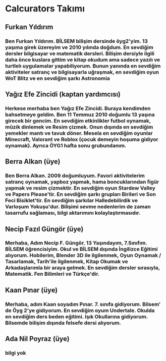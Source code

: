 <html>
  <head>
    <meta charset="utf-8">
  </head>
  <body>
    <h1>Calcurators Takımı</h1>
    <h2>Furkan Yıldırım</h2>
    <h3>Ben Furkan Yıldırım. BİLSEM bilişim dersinde öyg2'yim. 13 yaşıma girek üzereyim ve 2010 yılında doğdum. En sevdiğim dersler bilgisayar ve matematik dersleri. Bilişim dersiyle ilgili daha önce kuslara gittim ve kitap okudum ama sadece yazılı ve turtlelı uygulamalar yapabiliyorum. Bunun yanında en sevdiğim aktiviteler satranç ve bilgisayarla uğraşmak, en sevdiğim oyun WoT Blitz ve en sevdiğim şarkı Astronomia</h3>
    <h2>Yağız Efe Zincidi (kaptan yardımcısı)</h2>
    <h3>Herkese merhaba ben Yağız Efe Zincidi. Buraya kendimden bahsetmeye geldim. Ben 11 Temmuz 2010 doğumlu 13 yaşına girecek bir gencim. En sevdiğim etkinlikler futbol oynamak, müzik dinlemek ve Resim çizmek. Onun dışında en sevdiğim yemekler mantı ve tavuk döner. Mesela en sevdiğim oyunlar Minecraft, Valorant ve Roblox (çocuk demeyin hoşuma gidiyor oynamak). Ayrıca ÖYG1 hafta sonu grubundanım. </h3>
    <h2>Berra Alkan (üye)</h2>
    <h3>Ben Berra Alkan. 2009 doğumluyum. Favori aktivitelerim satranç oynamak, yapboz yapmak, hama boncuklarından figür yapmak ve resim çizmektir. En sevdiğim oyun Stardew Valley ve Papers Please'tir. En sevdiğim şarkı grupları Birileri ve Son Feci Bisiklet'tir. En sevdiğim şarkılar Halledebilirdik ve Varloşum Yokuşu'dur. Bilişimi sevme nedenlerim de zaman tasarrufu sağlaması, bilgi aktarımını kolaylaştırmasıdır.</h3>
    <h2>Necip Fazıl Güngör (üye)</h2>
    <h3>Merhaba, Adım Necip F. Güngör. 13 Yaşındayım, 7.Sınıfım. BİLSEM öğrencisiyim. Okul ve BİLSEM dışında İngilizce Eğitimi alıyorum. Hobilerim, Blender 3D ile ilgilenmek, Oyun Oynamak / Tasarlamak, Tarih'ile ilgilenmek, Kitap Okumak ve Arkadaşlarımla bir araya gelmek. En sevdiğim dersler sırasıyla, Matematik. Fen Bilimleri ve Türkçe'dir.</h3>
    <h2>Kaan Pınar (üye)</h2>
    <h3>Merhaba, adım Kaan soyadım Pınar. 7. sınıfa gidiyorum. Bilsem' de Öyg 2'ye gidiyorum. En sevdiğim oyum Undertale. Okulda en sevdiğim ders beden eğitimi. Işık Okullarına gidiyorum. Bilsemde bilişim dışında felsefe dersi alıyorum.</h3>
    <h2>Ada Nil Poyraz (üye)</h2>
    <h3>bilgi yok</h3>
  </body>
</html>
